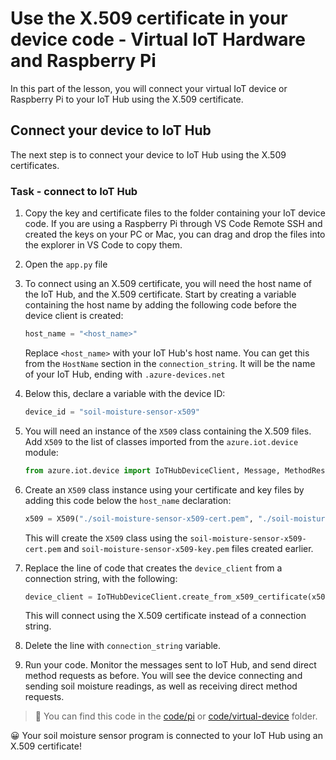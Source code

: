 # Use the X.509 certificate in your device code - Virtual IoT Hardware and Raspberry Pi

In this part of the lesson, you will connect your virtual IoT device or Raspberry Pi to your IoT Hub using the X.509 certificate.

## Connect your device to IoT Hub

The next step is to connect your device to IoT Hub using the X.509 certificates.

### Task - connect to IoT Hub

1. Copy the key and certificate files to the folder containing your IoT device code. If you are using a Raspberry Pi through VS Code Remote SSH and created the keys on your PC or Mac, you can drag and drop the files into the explorer in VS Code to copy them.

1. Open the `app.py` file

1. To connect using an X.509 certificate, you will need the host name of the IoT Hub, and the X.509 certificate. Start by creating a variable containing the host name by adding the following code before the device client is created:

    ```python
    host_name = "<host_name>"
    ```

    Replace `<host_name>` with your IoT Hub's host name. You can get this from the `HostName` section in the `connection_string`. It will be the name of your IoT Hub, ending with `.azure-devices.net`

1. Below this, declare a variable with the device ID:

    ```python
    device_id = "soil-moisture-sensor-x509"
    ```

1. You will need an instance of the `X509` class containing the X.509 files. Add `X509` to the list of classes imported from the `azure.iot.device` module:

    ```python
    from azure.iot.device import IoTHubDeviceClient, Message, MethodResponse, X509
    ```

1. Create an `X509` class instance using your certificate and key files by adding this code below the `host_name` declaration:

    ```python
    x509 = X509("./soil-moisture-sensor-x509-cert.pem", "./soil-moisture-sensor-x509-key.pem")
    ```

    This will create the `X509` class using the `soil-moisture-sensor-x509-cert.pem` and `soil-moisture-sensor-x509-key.pem` files created earlier.

1. Replace the line of code that creates the `device_client` from a connection string, with the following:

    ```python
    device_client = IoTHubDeviceClient.create_from_x509_certificate(x509, host_name, device_id)
    ```

    This will connect using the X.509 certificate instead of a connection string.
    
1. Delete the line with `connection_string` variable.

1. Run your code. Monitor the messages sent to IoT Hub, and send direct method requests as before. You will see the device connecting and sending soil moisture readings, as well as receiving direct method requests.

> 💁 You can find this code in the [code/pi](code/pi) or [code/virtual-device](code/virtual-device) folder.

😀 Your soil moisture sensor program is connected to your IoT Hub using an X.509 certificate!
